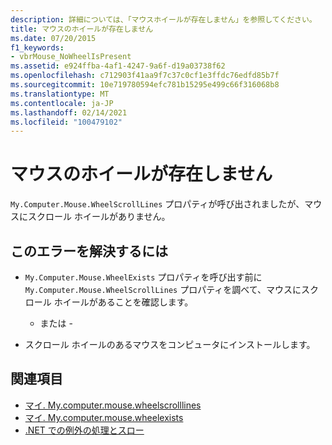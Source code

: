 ```yaml
---
description: 詳細については、「マウスホイールが存在しません」を参照してください。
title: マウスのホイールが存在しません
ms.date: 07/20/2015
f1_keywords:
- vbrMouse_NoWheelIsPresent
ms.assetid: e924ffba-4af1-4247-9a6f-d19a03738f62
ms.openlocfilehash: c712903f41aa9f7c37c0cf1e3ffdc76edfd85b7f
ms.sourcegitcommit: 10e719780594efc781b15295e499c66f316068b8
ms.translationtype: MT
ms.contentlocale: ja-JP
ms.lasthandoff: 02/14/2021
ms.locfileid: "100479102"
---
```

# <a name="no-mouse-wheel-is-present"></a>マウスのホイールが存在しません

`My.Computer.Mouse.WheelScrollLines` プロパティが呼び出されましたが、マウスにスクロール ホイールがありません。  
  
## <a name="to-correct-this-error"></a>このエラーを解決するには  
  
- `My.Computer.Mouse.WheelExists` プロパティを呼び出す前に `My.Computer.Mouse.WheelScrollLines` プロパティを調べて、マウスにスクロール ホイールがあることを確認します。  
  
     - または -  
  
- スクロール ホイールのあるマウスをコンピュータにインストールします。  
  
## <a name="see-also"></a>関連項目

- [マイ. My.computer.mouse.wheelscrolllines](xref:Microsoft.VisualBasic.Devices.Mouse.WheelScrollLines)
- [マイ. My.computer.mouse.wheelexists](xref:Microsoft.VisualBasic.Devices.Mouse.WheelExists)
- [.NET での例外の処理とスロー](../../standard/exceptions/index.md)
